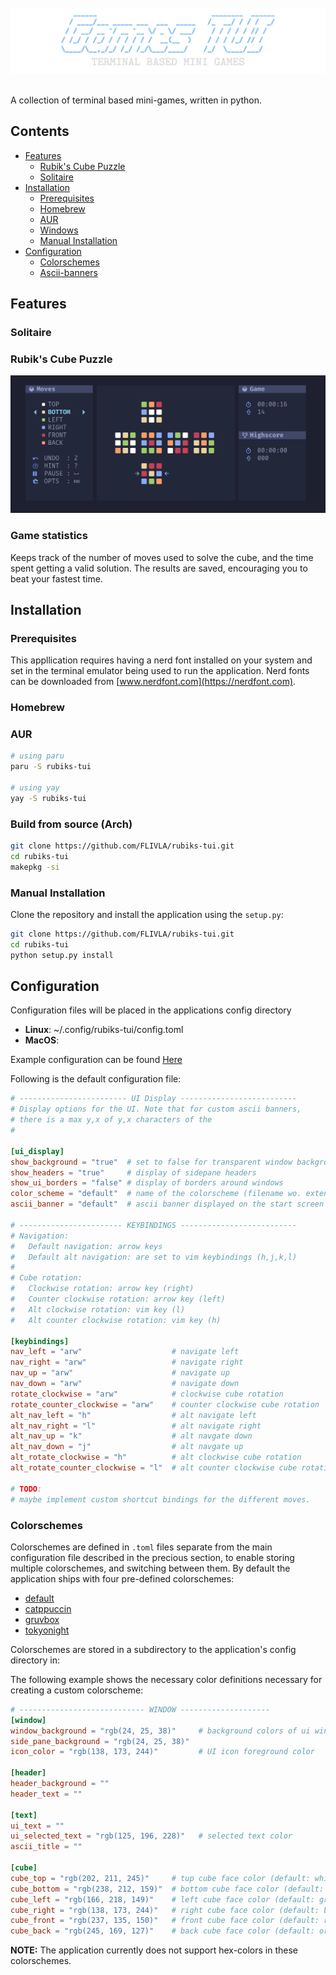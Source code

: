 <br/>
<div align="center">
  <img src=".assets/logo.png"/>
</div>
<br/>

A collection of terminal based mini-games, written in python. 

## Contents

- [Features](#features)
  - [Rubik's Cube Puzzle]()
  - [Solitaire]()
- [Installation](#installation)
  - [Prerequisites](#prerequisites)
  - [Homebrew](#homebrew)
  - [AUR](#aur)
  - [Windows]()
  - [Manual Installation](#manual-installation)
- [Configuration](#configuration)
  - [Colorschemes](#colorschemes)
  - [Ascii-banners](#ascii-banners)

## Features

### Solitaire



### Rubik's Cube Puzzle

<div align="center">
  <img src=".assets/rubiks-ui.png"/>
</div>

### Game statistics

Keeps track of the number of moves used to solve the cube, and the time spent getting a valid solution. The results are saved, encouraging you to beat your fastest time.


## Installation

### Prerequisites

This appllication requires having a nerd font installed on your system and set in the terminal emulator being used to run the application. Nerd fonts can be downloaded from [www.nerdfont.com](https://nerdfont.com). 

### Homebrew


### AUR


```bash
# using paru
paru -S rubiks-tui

# using yay
yay -S rubiks-tui
```

### Build from source (Arch)

```bash
git clone https://github.com/FLIVLA/rubiks-tui.git
cd rubiks-tui
makepkg -si
```

### Manual Installation

Clone the repository and install the application using the `setup.py`:

```bash
git clone https://github.com/FLIVLA/rubiks-tui.git
cd rubiks-tui
python setup.py install
```


## Configuration

Configuration files will be placed in the applications config directory

- **Linux**: ~/.config/rubiks-tui/config.toml
- **MacOS**:

Example configuration can be found [Here]("")

Following is the default configuration file:

```toml
# ------------------------ UI Display --------------------------
# Display options for the UI. Note that for custom ascii banners,
# there is a max y,x of y,x characters of the 
# 

[ui_display]
show_background = "true"  # set to false for transparent window background
show_headers = "true"     # display of sidepane headers
show_ui_borders = "false" # display of borders around windows
color_scheme = "default"  # name of the colorscheme (filename wo. extension)
ascii_banner = "default"  # ascii banner displayed on the start screen

# ----------------------- KEYBINDINGS --------------------------
# Navigation:
#   Default navigation: arrow keys 
#   Default alt navigation: are set to vim keybindings (h,j,k,l)
#
# Cube rotation:
#   Clockwise rotation: arrow key (right)
#   Counter clockwise rotation: arrow key (left)
#   Alt clockwise rotation: vim key (l)
#   Alt counter clockwise rotation: vim key (h)

[keybindings]
nav_left = "arw"                    # navigate left
nav_right = "arw"                   # navigate right
nav_up = "arw"                      # navigate up
nav_down = "arw"                    # navigate down 
rotate_clockwise = "arw"            # clockwise cube rotation
rotate_counter_clockwise = "arw"    # counter clockwise cube rotation
alt_nav_left = "h"                  # alt navigate left
alt_nav_right = "l"                 # alt navigate right
alt_nav_up = "k"                    # alt navgate down
alt_nav_down = "j"                  # alt navgate up
alt_rotate_clockwise = "h"          # alt clockwise cube rotation
alt_rotate_counter_clockwise = "l"  # alt counter clockwise cube rotation

# TODO:
# maybe implement custom shortcut bindings for the different moves.
```

### Colorschemes

Colorschemes are defined in `.toml` files separate from the main configuration file described in the precious section, to enable storing multiple colorschemes, and switching between them. By default the application ships with four pre-defined colorschemes:

- [default]()
- [catppuccin]()
- [gruvbox]()
- [tokyonight]()

Colorschemes are stored in a subdirectory to the application's config directory in:


The following example shows the necessary color definitions necessary for creating a custom colorscheme:

```toml
# ---------------------------- WINDOW --------------------
[window]
window_background = "rgb(24, 25, 38)"     # background colors of ui windows
side_pane_background = "rgb(24, 25, 38)"
icon_color = "rgb(138, 173, 244)"         # UI icon foreground color

[header]
header_background = ""
header_text = ""

[text]
ui_text = ""
ui_selected_text = "rgb(125, 196, 228)"   # selected text color
ascii_title = ""

[cube]
cube_top = "rgb(202, 211, 245)"     # tup cube face color (default: white)
cube_bottom = "rgb(238, 212, 159)"  # bottom cube face color (default: yellow)
cube_left = "rgb(166, 218, 149)"    # left cube face color (default: green)
cube_right = "rgb(138, 173, 244)"   # right cube face color (default: blue)
cube_front = "rgb(237, 135, 150)"   # front cube face color (default: red)
cube_back = "rgb(245, 169, 127)"    # back cube face color (default: orange)
```

**NOTE:** The application currently does not support hex-colors in these colorschemes.


